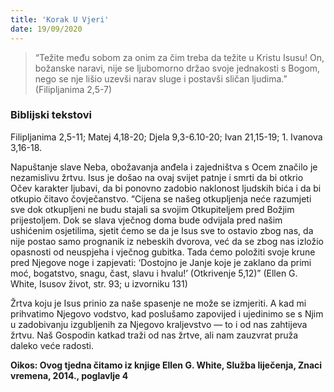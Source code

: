 ```yaml
---
title: 'Korak U Vjeri'
date: 19/09/2020
---
```


> <p></p>
> “Težite među sobom za onim za čim treba da težite u Kristu Isusu! On, božanske naravi, nije se ljubomorno držao svoje jednakosti s Bogom, nego se nje lišio uzevši narav sluge i postavši sličan ljudima.” (Filipljanima 2,5-7)

### Biblijski tekstovi
Filipljanima 2,5-11; Matej 4,18-20; Djela 9,3-6.10-20; Ivan 21,15-19; 1. Ivanova 3,16-18.

Napuštanje slave Neba, obožavanja anđela i zajedništva s Ocem značilo je nezamislivu žrtvu. Isus je došao na ovaj svijet patnje i smrti da bi otkrio Očev karakter ljubavi, da bi ponovno zadobio naklonost ljudskih bića i da bi otkupio čitavo čovječanstvo. “Cijena se našeg otkupljenja neće razumjeti sve dok otkupljeni ne budu stajali sa svojim Otkupiteljem pred Božjim prijestoljem. Dok se slava vječnog doma bude odvijala pred našim ushićenim osjetilima, sjetit ćemo se da je Isus sve to ostavio zbog nas, da nije postao samo prognanik iz nebeskih dvorova, već da se zbog nas izložio opasnosti od neuspjeha i vječnog gubitka. Tada ćemo položiti svoje krune pred Njegove noge i zapjevati: ‘Dostojno je Janje koje je zaklano da primi moć, bogatstvo, snagu, čast, slavu i hvalu!’ (Otkrivenje 5,12)” (Ellen G. White, Isusov život, str. 93; u izvorniku 131)

Žrtva koju je Isus prinio za naše spasenje ne može se izmjeriti. A kad mi prihvatimo Njegovo vodstvo, kad poslušamo zapovijed i ujedinimo se s Njim u zadobivanju izgubljenih za Njegovo kraljevstvo — to i od nas zahtijeva žrtvu. Naš Gospodin katkad traži od nas žrtve, ali nam zauzvrat pruža daleko veće radosti.

**Oikos: Ovog tjedna čitamo iz knjige Ellen G. White, Služba liječenja, Znaci vremena, 2014., poglavlje 4**